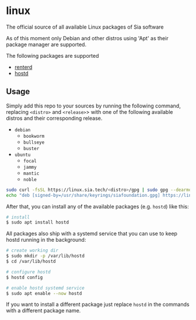 # linux
The official source of all available Linux packages of Sia software

As of this moment only Debian and other distros using 'Apt' as their package manager are supported.

The following packages are supported

- [renterd](https://github.com/SiaFoundation/renterd)
- [hostd](https://github.com/SiaFoundation/hostd)

## Usage

Simply add this repo to your sources by running the following command, replacing
`<distro>` and `<release>`> with one of the following available distros and
their corresponding release.

- `debian`
    - `bookworm`
    - `bullseye`
    - `buster`
- `ubuntu`
    - `focal`
    - `jammy`
    - `mantic`
    - `noble`

```bash
sudo curl -fsSL https://linux.sia.tech/<distro>/gpg | sudo gpg --dearmor -o /usr/share/keyrings/siafoundation.gpg
echo "deb [signed-by=/usr/share/keyrings/siafoundation.gpg] https://linux.sia.tech/<distro> <release> main" | sudo tee -a /etc/apt/sources.list.d/siafoundation.list
```

After that, you can install any of the available packages (e.g. `hostd`) like this:

```bash
# install
$ sudo apt install hostd
```

All packages also ship with a systemd service that you can use to keep hostd
running in the background:

```bash
# create working dir
$ sudo mkdir -p /var/lib/hostd
$ cd /var/lib/hostd

# configure hostd
$ hostd config

# enable hostd systemd service
$ sudo apt enable --now hostd
```

If you want to install a different package just replace `hostd` in the
commands with a different package name.
